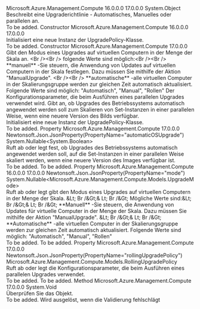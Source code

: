 <Type Name="UpgradePolicy" FullName="Microsoft.Azure.Management.Compute.Models.UpgradePolicy">
  <TypeSignature Language="C#" Value="public class UpgradePolicy" />
  <TypeSignature Language="ILAsm" Value=".class public auto ansi beforefieldinit UpgradePolicy extends System.Object" />
  <TypeSignature Language="DocId" Value="T:Microsoft.Azure.Management.Compute.Models.UpgradePolicy" />
  <TypeSignature Language="VB.NET" Value="Public Class UpgradePolicy" />
  <TypeSignature Language="F#" Value="type UpgradePolicy = class" />
  <AssemblyInfo>
    <AssemblyName>Microsoft.Azure.Management.Compute</AssemblyName>
    <AssemblyVersion>16.0.0.0</AssemblyVersion>
    <AssemblyVersion>17.0.0.0</AssemblyVersion>
  </AssemblyInfo>
  <Base>
    <BaseTypeName>System.Object</BaseTypeName>
  </Base>
  <Interfaces />
  <Docs>
    <summary>
            Beschreibt eine Upgraderichtlinie - Automatisches, Manuelles oder parallelen an.
            </summary>
    <remarks>To be added.</remarks>
  </Docs>
  <Members>
    <Member MemberName=".ctor">
      <MemberSignature Language="C#" Value="public UpgradePolicy ();" />
      <MemberSignature Language="ILAsm" Value=".method public hidebysig specialname rtspecialname instance void .ctor() cil managed" />
      <MemberSignature Language="DocId" Value="M:Microsoft.Azure.Management.Compute.Models.UpgradePolicy.#ctor" />
      <MemberSignature Language="VB.NET" Value="Public Sub New ()" />
      <MemberType>Constructor</MemberType>
      <AssemblyInfo>
        <AssemblyName>Microsoft.Azure.Management.Compute</AssemblyName>
        <AssemblyVersion>16.0.0.0</AssemblyVersion>
        <AssemblyVersion>17.0.0.0</AssemblyVersion>
      </AssemblyInfo>
      <Parameters />
      <Docs>
        <summary>
            Initialisiert eine neue Instanz der UpgradePolicy-Klasse.
            </summary>
        <remarks>To be added.</remarks>
      </Docs>
    </Member>
    <Member MemberName=".ctor">
      <MemberSignature Language="C#" Value="public UpgradePolicy (Nullable&lt;Microsoft.Azure.Management.Compute.Models.UpgradeMode&gt; mode = null, Microsoft.Azure.Management.Compute.Models.RollingUpgradePolicy rollingUpgradePolicy = null, Nullable&lt;bool&gt; automaticOSUpgrade = null);" />
      <MemberSignature Language="ILAsm" Value=".method public hidebysig specialname rtspecialname instance void .ctor(valuetype System.Nullable`1&lt;valuetype Microsoft.Azure.Management.Compute.Models.UpgradeMode&gt; mode, class Microsoft.Azure.Management.Compute.Models.RollingUpgradePolicy rollingUpgradePolicy, valuetype System.Nullable`1&lt;bool&gt; automaticOSUpgrade) cil managed" />
      <MemberSignature Language="DocId" Value="M:Microsoft.Azure.Management.Compute.Models.UpgradePolicy.#ctor(System.Nullable{Microsoft.Azure.Management.Compute.Models.UpgradeMode},Microsoft.Azure.Management.Compute.Models.RollingUpgradePolicy,System.Nullable{System.Boolean})" />
      <MemberSignature Language="F#" Value="new Microsoft.Azure.Management.Compute.Models.UpgradePolicy : Nullable&lt;Microsoft.Azure.Management.Compute.Models.UpgradeMode&gt; * Microsoft.Azure.Management.Compute.Models.RollingUpgradePolicy * Nullable&lt;bool&gt; -&gt; Microsoft.Azure.Management.Compute.Models.UpgradePolicy" Usage="new Microsoft.Azure.Management.Compute.Models.UpgradePolicy (mode, rollingUpgradePolicy, automaticOSUpgrade)" />
      <MemberType>Constructor</MemberType>
      <AssemblyInfo>
        <AssemblyName>Microsoft.Azure.Management.Compute</AssemblyName>
        <AssemblyVersion>17.0.0.0</AssemblyVersion>
      </AssemblyInfo>
      <Parameters>
        <Parameter Name="mode" Type="System.Nullable&lt;Microsoft.Azure.Management.Compute.Models.UpgradeMode&gt;" />
        <Parameter Name="rollingUpgradePolicy" Type="Microsoft.Azure.Management.Compute.Models.RollingUpgradePolicy" />
        <Parameter Name="automaticOSUpgrade" Type="System.Nullable&lt;System.Boolean&gt;" />
      </Parameters>
      <Docs>
        <param name="mode">Gibt den Modus eines Upgrades auf virtuellen Computern in der Menge der Skala an. &lt;Br /&gt;&lt;Br /&gt; folgende Werte sind möglich:&lt;Br /&gt;&lt;Br /&gt; **manuell** -Sie steuern, die Anwendung von Updates auf virtuellen Computern in der Skala festlegen. Dazu müssen Sie mithilfe der Aktion "ManualUpgrade". &lt;Br /&gt;&lt;Br /&gt; **automatische** -alle virtuellen Computer in der Skalierungsgruppe werden zur gleichen Zeit automatisch aktualisiert. Folgende Werte sind möglich: "Automatisch", "Manual", "Rollen"</param>
        <param name="rollingUpgradePolicy">Der Konfigurationsparameter, die beim Ausführen eines parallelen Upgrades verwendet wird.</param>
        <param name="automaticOSUpgrade">Gibt an, ob Upgrades des Betriebssystems automatisch angewendet werden soll zum Skalieren von Set-Instanzen in einer parallelen Weise, wenn eine neuere Version des Bilds verfügbar.</param>
        <summary>
            Initialisiert eine neue Instanz der UpgradePolicy-Klasse.
            </summary>
        <remarks>To be added.</remarks>
      </Docs>
    </Member>
    <Member MemberName="AutomaticOSUpgrade">
      <MemberSignature Language="C#" Value="public Nullable&lt;bool&gt; AutomaticOSUpgrade { get; set; }" />
      <MemberSignature Language="ILAsm" Value=".property instance valuetype System.Nullable`1&lt;bool&gt; AutomaticOSUpgrade" />
      <MemberSignature Language="DocId" Value="P:Microsoft.Azure.Management.Compute.Models.UpgradePolicy.AutomaticOSUpgrade" />
      <MemberSignature Language="VB.NET" Value="Public Property AutomaticOSUpgrade As Nullable(Of Boolean)" />
      <MemberSignature Language="F#" Value="member this.AutomaticOSUpgrade : Nullable&lt;bool&gt; with get, set" Usage="Microsoft.Azure.Management.Compute.Models.UpgradePolicy.AutomaticOSUpgrade" />
      <MemberType>Property</MemberType>
      <AssemblyInfo>
        <AssemblyName>Microsoft.Azure.Management.Compute</AssemblyName>
        <AssemblyVersion>17.0.0.0</AssemblyVersion>
      </AssemblyInfo>
      <Attributes>
        <Attribute>
          <AttributeName>Newtonsoft.Json.JsonProperty(PropertyName="automaticOSUpgrade")</AttributeName>
        </Attribute>
      </Attributes>
      <ReturnValue>
        <ReturnType>System.Nullable&lt;System.Boolean&gt;</ReturnType>
      </ReturnValue>
      <Docs>
        <summary>
            Ruft ab oder legt fest, ob Upgrades des Betriebssystems automatisch angewendet werden soll, auf die Set-Instanzen in einer parallelen Weise skaliert werden, wenn eine neuere Version des Images verfügbar ist.
            </summary>
        <value>To be added.</value>
        <remarks>To be added.</remarks>
      </Docs>
    </Member>
    <Member MemberName="Mode">
      <MemberSignature Language="C#" Value="public Nullable&lt;Microsoft.Azure.Management.Compute.Models.UpgradeMode&gt; Mode { get; set; }" />
      <MemberSignature Language="ILAsm" Value=".property instance valuetype System.Nullable`1&lt;valuetype Microsoft.Azure.Management.Compute.Models.UpgradeMode&gt; Mode" />
      <MemberSignature Language="DocId" Value="P:Microsoft.Azure.Management.Compute.Models.UpgradePolicy.Mode" />
      <MemberSignature Language="VB.NET" Value="Public Property Mode As Nullable(Of UpgradeMode)" />
      <MemberSignature Language="F#" Value="member this.Mode : Nullable&lt;Microsoft.Azure.Management.Compute.Models.UpgradeMode&gt; with get, set" Usage="Microsoft.Azure.Management.Compute.Models.UpgradePolicy.Mode" />
      <MemberType>Property</MemberType>
      <AssemblyInfo>
        <AssemblyName>Microsoft.Azure.Management.Compute</AssemblyName>
        <AssemblyVersion>16.0.0.0</AssemblyVersion>
        <AssemblyVersion>17.0.0.0</AssemblyVersion>
      </AssemblyInfo>
      <Attributes>
        <Attribute>
          <AttributeName>Newtonsoft.Json.JsonProperty(PropertyName="mode")</AttributeName>
        </Attribute>
      </Attributes>
      <ReturnValue>
        <ReturnType>System.Nullable&lt;Microsoft.Azure.Management.Compute.Models.UpgradeMode&gt;</ReturnType>
      </ReturnValue>
      <Docs>
        <summary>
            Ruft ab oder legt gibt den Modus eines Upgrades auf virtuellen Computern in der Menge der Skala. &amp;Lt; Br /&amp;Gt;&amp; Lt; Br /&amp;Gt; Mögliche Werte sind:&amp;Lt; Br /&amp;Gt;&amp; Lt; Br /&amp;Gt; **Manuell** -Sie steuern, die Anwendung von Updates für virtuelle Computer in der Menge der Skala. Dazu müssen Sie mithilfe der Aktion "ManualUpgrade". &amp;Lt; Br /&amp;Gt;&amp; Lt; Br /&amp;Gt; **Automatische** -alle virtuellen Computer in der Skalierungsgruppe werden zur gleichen Zeit automatisch aktualisiert.
            Folgende Werte sind möglich: "Automatisch", "Manual", "Rollen"
            </summary>
        <value>To be added.</value>
        <remarks>To be added.</remarks>
      </Docs>
    </Member>
    <Member MemberName="RollingUpgradePolicy">
      <MemberSignature Language="C#" Value="public Microsoft.Azure.Management.Compute.Models.RollingUpgradePolicy RollingUpgradePolicy { get; set; }" />
      <MemberSignature Language="ILAsm" Value=".property instance class Microsoft.Azure.Management.Compute.Models.RollingUpgradePolicy RollingUpgradePolicy" />
      <MemberSignature Language="DocId" Value="P:Microsoft.Azure.Management.Compute.Models.UpgradePolicy.RollingUpgradePolicy" />
      <MemberSignature Language="VB.NET" Value="Public Property RollingUpgradePolicy As RollingUpgradePolicy" />
      <MemberSignature Language="F#" Value="member this.RollingUpgradePolicy : Microsoft.Azure.Management.Compute.Models.RollingUpgradePolicy with get, set" Usage="Microsoft.Azure.Management.Compute.Models.UpgradePolicy.RollingUpgradePolicy" />
      <MemberType>Property</MemberType>
      <AssemblyInfo>
        <AssemblyName>Microsoft.Azure.Management.Compute</AssemblyName>
        <AssemblyVersion>17.0.0.0</AssemblyVersion>
      </AssemblyInfo>
      <Attributes>
        <Attribute>
          <AttributeName>Newtonsoft.Json.JsonProperty(PropertyName="rollingUpgradePolicy")</AttributeName>
        </Attribute>
      </Attributes>
      <ReturnValue>
        <ReturnType>Microsoft.Azure.Management.Compute.Models.RollingUpgradePolicy</ReturnType>
      </ReturnValue>
      <Docs>
        <summary>
            Ruft ab oder legt die Konfigurationsparameter, die beim Ausführen eines parallelen Upgrades verwendet.
            </summary>
        <value>To be added.</value>
        <remarks>To be added.</remarks>
      </Docs>
    </Member>
    <Member MemberName="Validate">
      <MemberSignature Language="C#" Value="public virtual void Validate ();" />
      <MemberSignature Language="ILAsm" Value=".method public hidebysig newslot virtual instance void Validate() cil managed" />
      <MemberSignature Language="DocId" Value="M:Microsoft.Azure.Management.Compute.Models.UpgradePolicy.Validate" />
      <MemberSignature Language="VB.NET" Value="Public Overridable Sub Validate ()" />
      <MemberSignature Language="F#" Value="abstract member Validate : unit -&gt; unit&#xA;override this.Validate : unit -&gt; unit" Usage="upgradePolicy.Validate " />
      <MemberType>Method</MemberType>
      <AssemblyInfo>
        <AssemblyName>Microsoft.Azure.Management.Compute</AssemblyName>
        <AssemblyVersion>17.0.0.0</AssemblyVersion>
      </AssemblyInfo>
      <ReturnValue>
        <ReturnType>System.Void</ReturnType>
      </ReturnValue>
      <Parameters />
      <Docs>
        <summary>
            Überprüfen Sie das Objekt.
            </summary>
        <remarks>To be added.</remarks>
        <exception cref="T:Microsoft.Rest.ValidationException">
            Wird ausgelöst, wenn die Validierung fehlschlägt
            </exception>
      </Docs>
    </Member>
  </Members>
</Type>